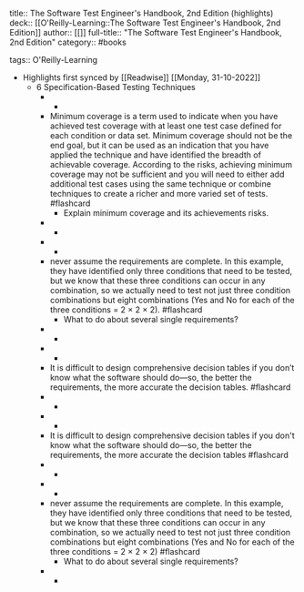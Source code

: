 title:: The Software Test Engineer's Handbook, 2nd Edition (highlights)
deck:: [[O'Reilly-Learning::The Software Test Engineer's Handbook, 2nd Edition]]
author:: [[]]
full-title:: "The Software Test Engineer's Handbook, 2nd Edition"
category:: #books

tags:: O'Reilly-Learning

- Highlights first synced by [[Readwise]] [[Monday, 31-10-2022]]
	- 6 Specification-Based Testing Techniques
		- -
		- Minimum coverage is a term used to indicate when you have achieved test coverage with at least one test case defined for each condition or data set. Minimum coverage should not be the end goal, but it can be used as an indication that you have applied the technique and have identified the breadth of achievable coverage. According to the risks, achieving minimum coverage may not be sufficient and you will need to either add additional test cases using the same technique or combine techniques to create a richer and more varied set of tests. #flashcard
			- Explain minimum coverage and its achievements risks.
		- -
		- -
		- never assume the requirements are complete. In this example, they have identified only three conditions that need to be tested, but we know that these three conditions can occur in any combination, so we actually need to test not just three condition combinations but eight combinations (Yes and No for each of the three conditions = 2 × 2 × 2). #flashcard
			- What to do about several single requirements?
		- -
		- -
		- It is difficult to design comprehensive decision tables if you don’t know what the software should do—so, the better the requirements, the more accurate the decision tables. #flashcard
		- -
		- -
		- It is difficult to design comprehensive decision tables if you don't know what the software should do—so, the better the requirements, the more accurate the decision tables #flashcard
		- -
		- -
		- never assume the requirements are complete. In this example, they have identified only three conditions that need to be tested, but we know that these three conditions can occur in any combination, so we actually need to test not just three condition combinations but eight combinations (Yes and No for each of the three conditions = 2 × 2 × 2) #flashcard
			- What to do about several single requirements?
		- -